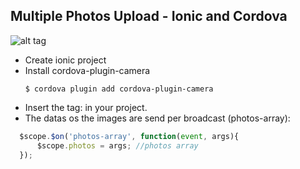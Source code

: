 ## Multiple Photos Upload - Ionic and Cordova
![alt tag](http://i.imgur.com/dEmp8Fm.png)
* Create ionic project
* Install cordova-plugin-camera
  ```
  $ cordova plugin add cordova-plugin-camera
  ```
* Insert the tag: <multiple-photos-upload max-photos="MAX_PHOTOS_VALUE"></multiple-photos-upload> in your project. 
* The datas os the images are send per broadcast (photos-array): 
```javascript
  $scope.$on('photos-array', function(event, args){
      $scope.photos = args; //photos array
  });
 ```

